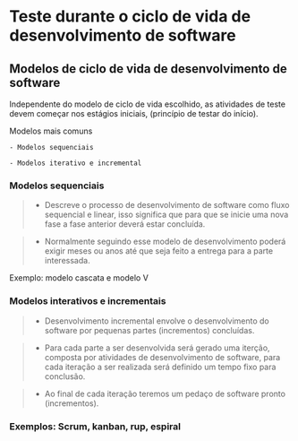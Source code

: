 #  Teste durante o ciclo de vida de desenvolvimento de software

## Modelos de ciclo de vida de desenvolvimento de software 

Independente do modelo de ciclo de vida escolhido, as atividades de teste devem começar nos estágios iniciais, (princípio de testar do início).

Modelos mais comuns 

```
- Modelos sequenciais

- Modelos iterativo e incremental
```

### Modelos sequenciais  

> - Descreve o processo de desenvolvimento de software como fluxo sequencial e linear, isso significa que para que se inicie uma nova fase a fase anterior deverá estar concluída.

> - Normalmente seguindo esse modelo de desenvolvimento poderá exigir meses ou anos até que seja feito a entrega para a parte interessada.

Exemplo: modelo cascata e modelo V


### Modelos interativos e incrementais 

> - Desenvolvimento incremental envolve o desenvolvimento do software por pequenas partes (incrementos) concluídas.

> - Para cada parte a ser desenvolvida será gerado uma iterção, composta por atividades de desenvolvimento de software, para cada iteração a ser realizada será definido um tempo fixo para conclusão. 

> - Ao final de cada iteração teremos um pedaço de software pronto (incrementos). 


### Exemplos: Scrum, kanban, rup, espiral

